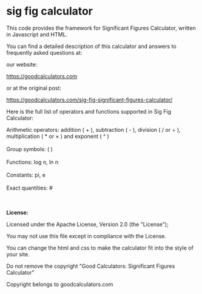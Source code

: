 # sig fig calculator

This code provides the framework for Significant Figures Calculator, written in Javascript and HTML.

You can find a detailed description of this calculator and answers to frequently asked questions at:

our website: 

https://goodcalculators.com 

or at the original post: 

https://goodcalculators.com/sig-fig-significant-figures-calculator/

Here is the full list of operators and functions supported in Sig Fig Calculator: 

Arithmetic operators: addition ( + ), subtraction ( - ), division ( / or ÷ ), multiplication ( * or × ) and exponent ( ^ )<br><br>
Group symbols: ( )<br><br>
Functions: log n, ln n<br><br>
Constants: pi, e<br><br>
Exact quantities: #<br><br>
<br>

<b>License:</b>

Licensed under the Apache License, Version 2.0 (the "License");
   
You may not use this file except in compliance with the License.
   
You can change the html and css to make the calculator fit into the style of your site.
   
Do not remove the copyright "Good Calculators: Significant Figures Calculator"
   
Copyright belongs to goodcalculators.com


